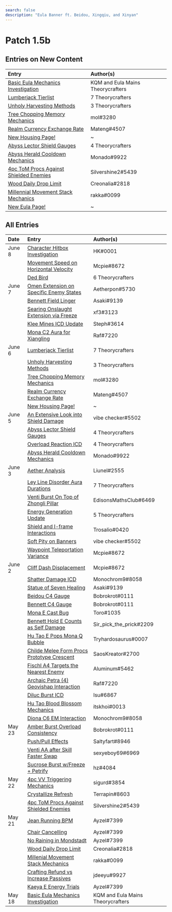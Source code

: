 ```yaml
---
search: false
description: "Eula Banner ft. Beidou, Xingqiu, and Xinyan"
---
```


# Patch 1.5b

## Entries on New Content

| Entry                                                                                                                            | Author\(s\)                       |
| :------------------------------------------------------------------------------------------------------------------------------- | :-------------------------------- |
| [Basic Eula Mechanics Investigation](/evidence/characters/cryo/eula#basic-eula-mechanics)                                        | KQM and Eula Mains Theorycrafters |
| [Lumberjack Tierlist](/evidence/general-mechanics/housing#lumberjack-tier-list)                                                  | 7 Theorycrafters                  |
| [Unholy Harvesting Methods](/evidence/general-mechanics/housing#temporary-skill-targets-enabling-unholy-harvesting-methods)      | 3 Theorycrafters                  |
| [Tree Chopping Memory Mechanics](/evidence/general-mechanics/housing#tree-chopping-memory-mechanics)                             | mol\#3280                         |
| [Realm Currency Exchange Rate](/evidence/general-mechanics/housing#realm-currency-exchange-rate-analysis)                        | Mateng\#4507                      |
| [New Housing Page!](/general-mechanics/housing)                                                                                  | ~                                 |
| [Abyss Lector Shield Gauges](/evidence/combat-mechanics/enemy-mechanics/enemy-shields#abyss-lector-shield-gauges)                | 4 Theorycrafters                  |
| [Abyss Herald Cooldown Mechanics](/evidence/combat-mechanics/enemy-mechanics/enemy-interactions#abyss-herald-cooldown-mechanics) | Monado\#9922                      |
| [4pc ToM Procs Against Shielded Enemies](/evidence/equipment/artifacts#4pc-tom-procs-against-shielded-enemies)                   | Silvershine2\#5439                |
| [Wood Daily Drop Limit](/evidence/general-mechanics/lifeskills#wood-daily-drop-limit)                                            | Creonalia\#2818                   |
| [Millennial Movement Stack Mechanics](/evidence/equipment/weapons#millenial-movement-stack-mechanics)                            | rakka\#0099                       |
| [New Eula Page!](/characters/cryo/eula)                                                                                          | ~                                 |

## All Entries

| Date   | Entry                                                                                                                                        | Author\(s\)                       |
| :----- | :------------------------------------------------------------------------------------------------------------------------------------------- | :-------------------------------- |
| June 8 | [Character Hitbox Investigation](/evidence/general-mechanics/movement-and-physics#character-hitboxes)                                        | HK\#0001                          |
|        | [Movement Speed on Horizontal Velocity](/evidence/general-mechanics/movement-and-physics#movement-speed-affects-dashing-horizontal-velocity) | Mcpie\#8672                       |
|        | [Ded Bird](/general-mechanics/miscellaneous-entries#ded-bird)                                                                                | 6 Theorycrafters                  |
| June 7 | [Omen Extension on Specific Enemy States](/evidence/characters/hydro/mona#omen-extension-on-certain-enemies-in-certain-states)               | Aetherpon\#5730                   |
|        | [Bennett Field Linger](/evidence/characters/pyro/bennett#bennett-field-linger)                                                               | Asaki\#9139                       |
|        | [Searing Onslaught Extension via Freeze](/evidence/characters/pyro/diluc#searing-onslaught-extension-via-freeze)                             | xf3\#3123                         |
|        | [Klee Mines ICD Update](/evidence/characters/pyro/klee#klee-mines-icd-update)                                                                | Steph\#3614                       |
|        | [Mona C2 Aura for Xiangling](/evidence/characters/hydro/mona#c2-mona-aura-for-xiangling)                                                     | Raf\#7220                         |
| June 6 | [Lumberjack Tierlist](/evidence/general-mechanics/housing#lumberjack-tier-list)                                                              | 7 Theorycrafters                  |
|        | [Unholy Harvesting Methods](/evidence/general-mechanics/housing#temporary-skill-targets-enabling-unholy-harvesting-methods)                  | 3 Theorycrafters                  |
|        | [Tree Chopping Memory Mechanics](/evidence/general-mechanics/housing#tree-chopping-memory-mechanics)                                         | mol\#3280                         |
|        | [Realm Currency Exchange Rate](/evidence/general-mechanics/housing#realm-currency-exchange-rate-analysis)                                    | Mateng\#4507                      |
|        | [New Housing Page!](/general-mechanics/housing)                                                                                              | ~                                 |
| June 5 | [An Extensive Look into Shield Damage](/evidence/combat-mechanics/enemy-mechanics/enemy-shields#an-extensive-look-into-shield-damage)        | vibe checker\#5502                |
|        | [Abyss Lector Shield Gauges](/evidence/combat-mechanics/enemy-mechanics/enemy-shields#abyss-lector-shield-gauges)                            | 4 Theorycrafters                  |
|        | [Overload Reaction ICD](/evidence/combat-mechanics/elemental-effects/transformative-reactions#overload-reaction-icd)                         | 4 Theorycrafters                  |
|        | [Abyss Herald Cooldown Mechanics](/evidence/combat-mechanics/enemy-mechanics/enemy-interactions#abyss-herald-cooldown-mechanics)             | Monado\#9922                      |
| June 3 | [Aether Analysis](/evidence/characters/geo/traveler-geo#aether-analysis)                                                                     | Liunel\#2555                      |
|        | [Ley Line Disorder Aura Durations](/evidence/combat-mechanics/spiral-domains/ley-line-disorders#ley-line-aura-duration)                      | 7 Theorycrafters                  |
|        | [Venti Burst On Top of Zhongli Pillar](/evidence/characters/anemo/venti#venti-burst-on-top-of-zhongli-pillar)                                | EdisonsMathsClub\#6469            |
|        | [Energy Generation Update](/evidence/combat-mechanics/energy#energy-generation-update)                                                       | 5 Theorycrafters                  |
|        | [Shield and I-frame Interactions](/evidence/combat-mechanics/damage/shields#shield-and-i-frame-interactions)                                 | Trosalio\#0420                    |
|        | [Soft Pity on Banners](/evidence/general-mechanics/gacha#soft-pity-on-banners)                                                               | vibe checker\#5502                |
|        | [Waypoint Teleportation Variance](/evidence/general-mechanics/movement-and-physics#waypoint-teleport-variance)                               | Mcpie\#8672                       |
| June 2 | [Cliff Dash Displacement](/evidence/general-mechanics/movement-and-physics#cliff-dash-displacement)                                          | Mcpie\#8672                       |
|        | [Shatter Damage ICD](/evidence/combat-mechanics/elemental-effects/transformative-reactions#shatter-damage-icd)                               | Monochrom9\#8058                  |
|        | [Statue of Seven Healing](/evidence/general-mechanics/lifeskills#statue-of-seven-healing)                                                    | Asaki\#9139                       |
|        | [Beidou C4 Gauge](/evidence/characters/electro/beidou#beidou-c4-gauge)                                                                       | Bobrokrot\#0111                   |
|        | [Bennett C4 Gauge](/evidence/characters/pyro/bennett#bennett-c4-gauge)                                                                       | Bobrokrot\#0111                   |
|        | [Mona E Cast Bug](/evidence/general-mechanics/bugs#mona-elemental-skill-bug)                                                                 | Toro\#1035                        |
|        | [Bennett Hold E Counts as Self Damage](/evidence/characters/pyro/bennett#bennett-hold-e-counts-as-self-damage)                               | Sir_pick_the_prick\#2209          |
|        | [Hu Tao E Pops Mona Q Bubble](/evidence/characters/pyro/hu-tao#mona-q-bubble-pops-with-hu-tao-e)                                             | Tryhardosaurus\#0007              |
|        | [Childe Melee Form Procs Prototype Crescent](/evidence/characters/hydro/tartaglia#childe-can-proc-prototype-crescents-passive-in-melee-form) | SaosKreator\#2700                 |
|        | [Fischl A4 Targets the Nearest Enemy](/evidence/characters/electro/fischl#fischls-a4-targetting)                                             | Aluminum\#5462                    |
|        | [Archaic Petra \(4\) Geovishap Interaction](/evidence/equipment/artifacts#geovishap-hatchling-shields-with-4-petra)                          | Raf\#7220                         |
|        | [Diluc Burst ICD](/evidence/characters/pyro/diluc#diluc-burst-icd)                                                                           | Isu\#6867                         |
|        | [Hu Tao Blood Blossom Mechanics](/evidence/characters/pyro/hu-tao#blood-blossom-bb-duration-on-charge-attack-reapplication)                  | itskhoi\#0013                     |
|        | [Diona C6 EM Interaction](/evidence/characters/cryo/diona#diona-field-characteristics)                                                       | Monochrom9\#8058                  |
| May 23 | [Amber Burst Overload Consistency](/evidence/characters/pyro/amber#amber-burst-overload-consistency)                                         | Bobrokrot\#0111                   |
|        | [Push/Pull Effects](/evidence/general-mechanics/movement-and-physics#push-pull-effects)                                                      | Saltyfart\#8946                   |
|        | [Venti AA after Skill Faster Swap](/evidence/characters/anemo/venti#venti-autoattack-after-elemental-skill-faster-switching)                 | sexyeboy69\#6969                  |
|        | [Sucrose Burst w/Freeze + Petrify](/evidence/characters/anemo/sucrose#sucrose-freeze-and-petrify-burst-interaction)                          | hz\#4084                          |
| May 22 | [4pc VV Triggering Mechanics](/evidence/equipment/artifacts#4pc-vv-triggering-mechanics)                                                     | sigurd\#3854                      |
|        | [Crystallize Refresh](/evidence/combat-mechanics/elemental-effects/transformative-reactions#crystallize-refresh)                             | Terrapin\#8603                    |
|        | [4pc ToM Procs Against Shielded Enemies](/evidence/equipment/artifacts#4pc-tom-procs-against-shielded-enemies)                               | Silvershine2\#5439                |
| May 21 | [Jean Running BPM](/general-mechanics/miscellaneous-entries#jean-running-bpm)                                                                | Ayzel\#7399                       |
|        | [Chair Cancelling](/general-mechanics/miscellaneous-entries#chair-cancelling)                                                                | Ayzel\#7399                       |
|        | [No Raining in Mondstadt](/general-mechanics/miscellaneous-entries#no-raining-in-mondstadt)                                                  | Ayzel\#7399                       |
|        | [Wood Daily Drop Limit](/evidence/general-mechanics/lifeskills#wood-daily-drop-limit)                                                        | Creonalia\#2818                   |
|        | [Millenial Movement Stack Mechanics](/evidence/equipment/weapons#millenial-movement-stack-mechanics)                                         | rakka\#0099                       |
|        | [Crafting Refund vs Increase Passives](/evidence/general-mechanics/lifeskills#crafting-refund-vs-increase-passives)                          | jdeeyu\#9927                      |
|        | [Kaeya E Energy Trials](/evidence/characters/cryo/kaeya#kaeya-e-energy-trials)                                                               | Ayzel\#7399                       |
| May 18 | [Basic Eula Mechanics Investigation](/evidence/characters/cryo/eula#basic-eula-mechanics)                                                    | KQM and Eula Mains Theorycrafters |
